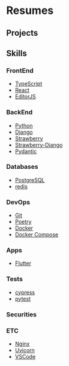 # Resumes

## Projects

## Skills

### FrontEnd

- [TypeScript]()
- [React]()
- [EditorJS]()

### BackEnd

- [Python]()
- [Django]()
- [Strawberry]()
- [Strawberry-Django]()
- [Pydantic]()

### Databases

- [PostgreSQL]()
- [redis]()

### DevOps

- [Git]()
- [Poetry]()
- [Docker]()
- [Docker Compose]()

### Apps

- [Flutter]()

### Tests

- [cypress]()
- [pytest]()

### Securities

### ETC

- [Nginx]()
- [Uvicorn]()
- [VSCode]()
